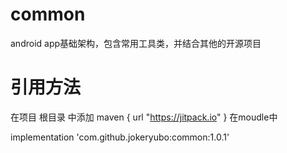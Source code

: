 # common
android app基础架构，包含常用工具类，并结合其他的开源项目
# 引用方法
在项目 根目录 中添加
 maven {
            url "https://jitpack.io"
        }
 在moudle中
 
 implementation 'com.github.jokeryubo:common:1.0.1'
